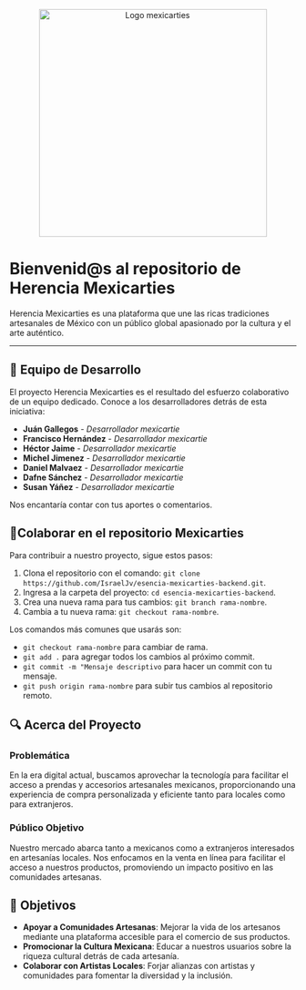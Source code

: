<p align="center">
  <img src="https://i.imgur.com/KTCBHVk.jpg" alt="Logo mexicarties" width="400" height="auto"/>
</p>

# Bienvenid@s al repositorio de Herencia Mexicarties

Herencia Mexicarties es una plataforma que une las ricas tradiciones artesanales de México con un público global apasionado por la cultura y el arte auténtico.

---

## 🤝 Equipo de Desarrollo
El proyecto Herencia Mexicarties es el resultado del esfuerzo colaborativo de un equipo dedicado. Conoce a los desarrolladores detrás de esta iniciativa:
- **Juán Gallegos** - *Desarrollador mexicartie*
- **Francisco Hernández** - *Desarrollador mexicartie*
- **Héctor Jaime** - *Desarrollador mexicartie* 
- **Michel Jimenez** - *Desarrollador mexicartie*
- **Daniel Malvaez** - *Desarrollador mexicartie*
- **Dafne Sánchez** - *Desarrollador mexicartie*
- **Susan Yáñez** - *Desarrollador mexicartie*

Nos encantaría contar con tus aportes o comentarios.

## 🌟Colaborar en el repositorio Mexicarties
Para contribuir a nuestro proyecto, sigue estos pasos:
1. Clona el repositorio con el comando: `git clone https://github.com/IsraelJv/esencia-mexicarties-backend.git`.
2. Ingresa a la carpeta del proyecto: `cd esencia-mexicarties-backend`.
3. Crea una nueva rama para tus cambios: `git branch rama-nombre`.
4. Cambia a tu nueva rama: `git checkout rama-nombre`.

Los comandos más comunes que usarás son:
- `git checkout rama-nombre` para cambiar de rama.
- `git add .` para agregar todos los cambios al próximo commit.
- `git commit -m "Mensaje descriptivo` para hacer un commit con tu mensaje.
- `git push origin rama-nombre` para subir tus cambios al repositorio remoto.

## 🔍 Acerca del Proyecto
### Problemática
En la era digital actual, buscamos aprovechar la tecnología para facilitar el acceso a prendas y accesorios artesanales mexicanos, proporcionando una experiencia de compra personalizada y eficiente tanto para locales como para extranjeros.
### Público Objetivo
Nuestro mercado abarca tanto a mexicanos como a extranjeros interesados en artesanías locales. Nos enfocamos en la venta en línea para facilitar el acceso a nuestros productos, promoviendo un impacto positivo en las comunidades artesanas.

## 🎯 Objetivos
- **Apoyar a Comunidades Artesanas**: Mejorar la vida de los artesanos mediante una plataforma accesible para el comercio de sus productos.
- **Promocionar la Cultura Mexicana**: Educar a nuestros usuarios sobre la riqueza cultural detrás de cada artesanía.
- **Colaborar con Artistas Locales**: Forjar alianzas con artistas y comunidades para fomentar la diversidad y la inclusión.
